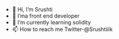 - 👋 Hi, I’m Srushti
- 👀 I’ma front end developer
- 🌱 I’m currently learning solidity
- 📫 How to reach me Twitter-@Srushtiiik

<!---
SrushtiKakade28/SrushtiKakade28 is a ✨ special ✨ repository because its `README.md` (this file) appears on your GitHub profile.
You can click the Preview link to take a look at your changes.
--->
